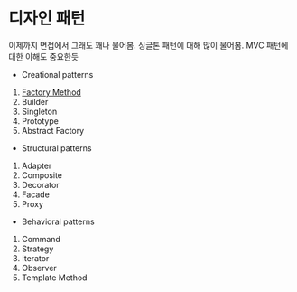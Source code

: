 # 디자인 패턴
이제까지 면접에서 그래도 꽤나 물어봄. 싱글톤 패턴에 대해 많이 물어봄.
MVC 패턴에 대한 이해도 중요한듯
- Creational patterns
1) [Factory Method](https://github.com/AucSuSu/CS-study/blob/main/DesignPattern/designPattern_FactoryMethod.md)
2) Builder
3) Singleton
4) Prototype
5) Abstract Factory

- Structural patterns
1) Adapter
2) Composite
3) Decorator
4) Facade
5) Proxy

- Behavioral patterns
1) Command
2) Strategy
3) Iterator
4) Observer
5) Template Method 
